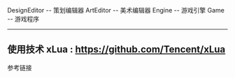 DesignEditor	-- 策划编辑器
ArtEditor		-- 美术编辑器
Engine			-- 游戏引擎
Game			-- 游戏程序

---------------------
使用技术
xLua : https://github.com/Tencent/xLua
---------------------
参考链接

